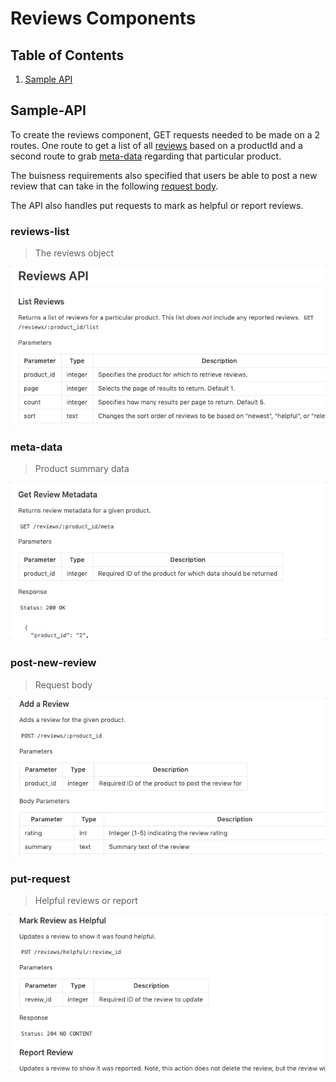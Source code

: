 # Reviews Components

## Table of Contents

1. [Sample API](#Sample-API)

## Sample-API

To create the reviews component, GET requests needed to be made on a 2 routes. One route to get a list of all [reviews](#reviews-list) based on a productId and a second route to grab [meta-data](#meta-data-list) regarding that particular product.

The buisness requirements also specified that users be able to post a new review that can take in the following [request body](#post-new-review).

The API also handles put requests to mark as helpful or report reviews.

### reviews-list

> The reviews object

<p align="center">
<img src="reviewslistapi.gif">
</p>

### meta-data

> Product summary data

<p align="center">
<img src="metaapi.gif">
</p>

### post-new-review

> Request body

<p align="center">
<img src="postapi.gif">
</p>

### put-request

> Helpful reviews or report

<p align="center">
<img src="putapi.gif">
</p>
